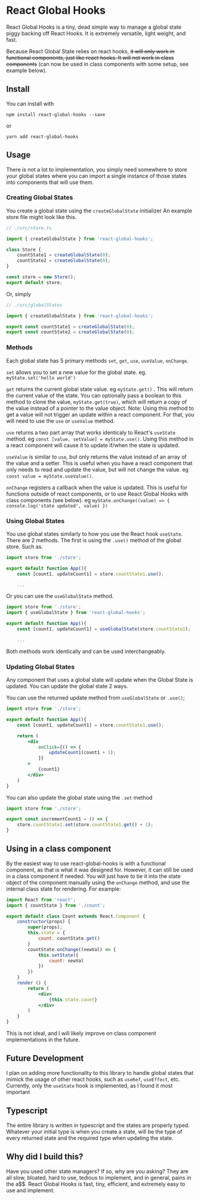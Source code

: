 # React Global Hooks

React Global Hooks is a tiny, dead simple way to manage a global state piggy backing off React Hooks. It is extremely versatile, light weight, and fast. 

Because React Global State relies on react hooks, ~~it will only work in functional components, just like react hooks. It will not work in class components~~ (can now be used in class components with some setup, see example below). 

## Install 

You can install with 

```
npm install react-global-hooks --save
```

or 

```
yarn add react-global-hooks
```

## Usage

There is not a lot to implementation, you simply need somewhere to store your global states where you can import a single instance of those states into components that will use them. 

### Creating Global States

You create a global state using the `createGlobalState` initializer An example store file might look like this. 

```typescript
// ./src/store.ts

import { createGlobalState } from 'react-global-hooks';

class Store {
    countState1 = createGlobalState(0);
    countState2 = createGlobalState(0);
}

const store = new Store();
export default store;
```

Or, simply

```typescript
// ./src/globalStates

import { createGlobalState } from 'react-global-hooks';

export const countState1 = createGlobalState(0);
export const countState2 = createGlobalState(0);

```


### Methods

Each global state has 5 primary methods `set`, `get`, `use`, `useValue`, `onChange`. 

`set` allows you to set a new value for the global state. eg. `myState.set('hello world')`

`get` returns the current global state value. eg `myState.get()` . This will return the current value of the state. You can optionally pass a boolean to this method to clone the value, `myState.get(true)`, which will return a copy of the value instead of a pointer to the value object. Note: Using this method to get a value will not trigger an update within a react component. For that, you will need to use the `use` or `useValue` method.

`use` returns a two part array that works identicaly to React's `useState` method. eg `const [value, setValue] = myState.use()`. Using this method in a react component will cause it to update if/when the state is updated.

`useValue` is similar to `use`, but only returns the value instead of an array of the value and a setter. This is useful when you have a react component that only needs to read and update the value, but will not change the value. eg `const value = myState.useValue()`. 

`onChange` registers a callback when the value is updated. This is useful for functions outside of react components, or to use React Global Hooks with class components (see below). eg `myState.onChange((value) => { console.log('state updated', value) })`


### Using Global States

You use global states similarly to how you use the React hook `useState`. There are 2 methods. The first is using the `.use()` method of the global store. Such as.

```jsx
import store from './store';

export default function App(){
    const [count1, updateCount1] = store.countState1.use();

    ...
```

Or you can use the `useGlobalState` method.

```jsx
import store from './store';
import { useGlobalState } from 'react-global-hooks';

export default function App(){
    const [count1, updateCount1] = useGlobalState(store.countState1);

    ...
```

Both methods work identically and can be used interchangeably. 


### Updating Global States

Any component that uses a global state will update when the Global State is updated. You can update the global state 2 ways. 

You can use the returned update method from `useGlobalState` or `.use()`;

```jsx
import store from './store';

export default function App(){
    const [count1, updateCount1] = store.countState1.use();

    return (
        <div
            onClick={() => {
                updateCount1(count1 + 1);
            }}
        >
            {count1}
        </div>
    )
}
```

You can also update the global state using the `.set` method

```typescript
import store from './store';

export const incrementCount1 = () => {
    store.countState1.set(store.countState1.get() + 1);
}
```

## Using in a class component

By the easiest way to use react-global-hooks is with a functional component, as that is what it was designed for. However, it can still be used in a class component if needed. You will just have to tie it into the state object of the component manually using the `onChange` method, and use the internal class state for rendering. For example:

```jsx
import React from 'react';
import { countState } from './count';

export default class Count extends React.Component {
    constructor(props) {
        super(props);
        this.state = {
            count: countState.get()
        }
        countState.onChange((newVal) => {
            this.setState({
                count: newVal
            })
        })
    }
    render () {
        return (
            <div>
                {this.state.count}
            </div>
        )
    }
}
```

This is not ideal, and I will likely improve on class component implementations in the future.

## Future Development

I plan on adding more functionality to this library to handle global states that mimick the usage of other react hooks, such as `useRef`, `useEffect`, etc. Currently, only the `useState` hook is implemented, as I found it most important

## Typescript

The entire library is written in typescript and the states are properly typed. Whatever your initial type is when you create a state, will be the type of every returned state and the required type when updating the state. 

## Why did I build this?

Have you used other state managers? If so, why are you asking? They are all slow, bloated, hard to use, tedious to implement, and in general, pains in the a$$. React Global Hooks is fast, tiny, efficient, and extremely easy to use and implement.